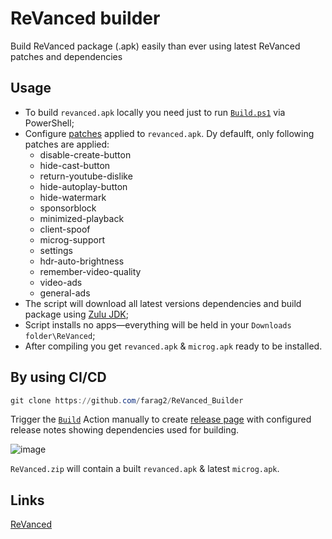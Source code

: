 # ReVanced builder

Build ReVanced package (.apk) easily than ever using latest ReVanced patches and dependencies

## Usage

* To build `revanced.apk` locally you need just to run [`Build.ps1`](https://github.com/farag2/ReVanced_Builder/blob/main/Build.ps1) via PowerShell;
* Configure [patches](https://github.com/revanced/revanced-patches) applied to `revanced.apk`. Dy defaulft, only following patches are applied:
  * disable-create-button
  * hide-cast-button
  * return-youtube-dislike
  * hide-autoplay-button
  * hide-watermark
  * sponsorblock
  * minimized-playback
  * client-spoof
  * microg-support
  * settings
  * hdr-auto-brightness
  * remember-video-quality
  * video-ads
  * general-ads
* The script will download all latest versions dependencies and build package using [Zulu JDK](https://www.azul.com/downloads/?package=jdk);
* Script installs no apps—everything will be held in your `Downloads folder\ReVanced`;
* After compiling you get `revanced.apk` & `microg.apk` ready to be installed.

## By using CI/CD

```powershell
git clone https://github.com/farag2/ReVanced_Builder
```
Trigger the [`Build`](https://github.com/farag2/ReVanced_Builder/actions/workflows/Build.yml) Action manually to create [release page](https://github.com/farag2/ReVanced_Builder/releases/latest) with configured release notes showing dependencies used for building.

![image](https://user-images.githubusercontent.com/10544660/187949763-82fd7a07-8e4e-4527-b631-11920077141f.png)

`ReVanced.zip` will contain a built `revanced.apk` & latest `microg.apk`.

## Links

[ReVanced](https://github.com/revanced)
